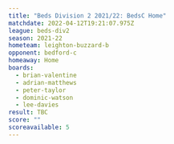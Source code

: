 ```yaml
---
title: "Beds Division 2 2021/22: BedsC Home"
matchdate: 2022-04-12T19:21:07.975Z
league: beds-div2
season: 2021-22
hometeam: leighton-buzzard-b
opponent: bedford-c
homeaway: Home
boards:
  - brian-valentine
  - adrian-matthews
  - peter-taylor
  - dominic-watson
  - lee-davies
result: TBC
score: ""
scoreavailable: 5
---
```

